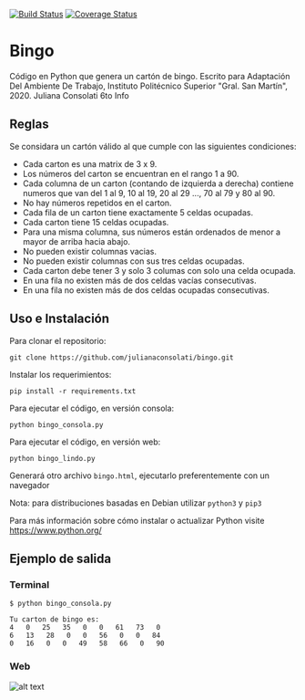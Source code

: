 [![Build Status](https://travis-ci.com/julianaconsolati/bingo.svg?branch=master)](https://travis-ci.com/julianaconsolati/bingo)
[![Coverage Status](https://coveralls.io/repos/github/julianaconsolati/bingo/badge.svg?branch=master)](https://coveralls.io/github/julianaconsolati/bingo?branch=master)
# Bingo
Código en Python que genera un cartón de bingo.
Escrito para Adaptación Del Ambiente De Trabajo, Instituto Politécnico Superior "Gral. San Martín", 2020.
Juliana Consolati 6to Info
## Reglas
Se considara un cartón válido al que cumple con las siguientes condiciones:
* Cada carton es una matrix de 3 x 9.
* Los números del carton se encuentran en el rango 1 a 90.
* Cada columna de un carton (contando de izquierda a derecha) contiene numeros que van del 1 al 9, 10 al 19, 20 al 29 ..., 70 al 79 y 80 al 90.
* No hay números repetidos en el carton.
* Cada fila de un carton tiene exactamente 5 celdas ocupadas.
* Cada carton tiene 15 celdas ocupadas.
* Para una misma columna, sus números están ordenados de menor a mayor de arriba hacia abajo.
* No pueden existir columnas vacias.
* No pueden existir columnas con sus tres celdas ocupadas.
* Cada carton debe tener 3 y solo 3 columas con solo una celda ocupada.
* En una fila no existen más de dos celdas vacías consecutivas.
* En una fila no existen más de dos celdas ocupadas consecutivas.

## Uso e Instalación
Para clonar el repositorio:
```
git clone https://github.com/julianaconsolati/bingo.git
```
Instalar los requerimientos:
```
pip install -r requirements.txt
```
Para ejecutar el código, en versión consola:
```
python bingo_consola.py
```
Para ejecutar el código, en versión web:
```
python bingo_lindo.py
```
Generará otro archivo `bingo.html`, ejecutarlo preferentemente con un navegador

Nota: para distribuciones basadas en Debian utilizar `python3` y `pip3`

Para más información sobre cómo instalar o actualizar Python visite https://www.python.org/

## Ejemplo de salida

### Terminal
```
$ python bingo_consola.py

Tu carton de bingo es:
4   0   25   35   0   0   61   73   0
6   13   28   0   0   56   0   0   84
0   16   0   0   49   58   66   0   90

```
### Web

![alt text](https://github.com/julianaconsolati/bingo/blob/master/Imágenes/bingo.png?raw=true)
